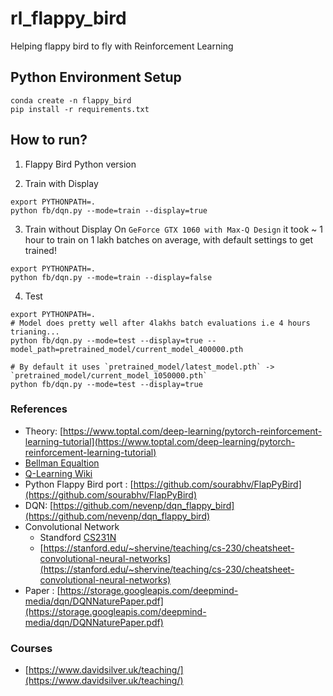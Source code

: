 # rl_flappy_bird
Helping flappy bird to fly with Reinforcement Learning

## Python Environment Setup
```
conda create -n flappy_bird
pip install -r requirements.txt
``` 

## How to run?

1. Flappy Bird Python version

2. Train with Display
```
export PYTHONPATH=.
python fb/dqn.py --mode=train --display=true
```

3. Train without Display
On `GeForce GTX 1060 with Max-Q Design` it took ~ 1 hour to train on 1 lakh batches on average,
 with default settings to get trained!

```
export PYTHONPATH=.
python fb/dqn.py --mode=train --display=false
```

4. Test

```
export PYTHONPATH=.
# Model does pretty well after 4lakhs batch evaluations i.e 4 hours trianing...
python fb/dqn.py --mode=test --display=true --model_path=pretrained_model/current_model_400000.pth

# By default it uses `pretrained_model/latest_model.pth` -> `pretrained_model/current_model_1050000.pth`
python fb/dqn.py --mode=test --display=true

```

### References
- Theory: [https://www.toptal.com/deep-learning/pytorch-reinforcement-learning-tutorial](https://www.toptal.com/deep-learning/pytorch-reinforcement-learning-tutorial)
- [Bellman Equaltion](https://en.wikipedia.org/wiki/Bellman_equation)
- [Q-Learning Wiki](https://en.wikipedia.org/wiki/Q-learning)
- Python Flappy Bird port : [https://github.com/sourabhv/FlapPyBird](https://github.com/sourabhv/FlapPyBird)
- DQN: [https://github.com/nevenp/dqn_flappy_bird](https://github.com/nevenp/dqn_flappy_bird)
- Convolutional Network
    - Standford [CS231N](http://cs231n.stanford.edu/index.html)
    - [https://stanford.edu/~shervine/teaching/cs-230/cheatsheet-convolutional-neural-networks](https://stanford.edu/~shervine/teaching/cs-230/cheatsheet-convolutional-neural-networks)
- Paper : [https://storage.googleapis.com/deepmind-media/dqn/DQNNaturePaper.pdf](https://storage.googleapis.com/deepmind-media/dqn/DQNNaturePaper.pdf)


### Courses
- [https://www.davidsilver.uk/teaching/](https://www.davidsilver.uk/teaching/)
